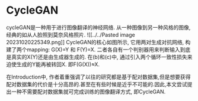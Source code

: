 # CycleGAN
cycleGAN是一种用于进行图像翻译的神经网络.
从一种图像到另一种风格的图像, 经典的如从人脸照到莫奈风格照片.
![[../../Pasted image 20231020225349.png]]
CycleGAN的核心如图所示, 它用两对生成对抗网络, 构建了两个mapping: G(X)=Y 和 F(Y)=X. 二者各自有一个判别器用来判断输入到底是真实的X(Y)还是由生成器生成的.
在(b)和(c)中, 通过引入两个循环一致性损失来迫使生成的Y能再被转回X. 即F(G(X))≈X.

在Introduction中, 作者着重强调了以往的研究都是基于配对数据集,但是想要获得配对数据集的代价是十分高昂的.甚至在有些时候是近乎不可能的.因此,本文尝试提出一种不需要配对数据集就可完成训练的图像翻译方式, 即CycleGAN.